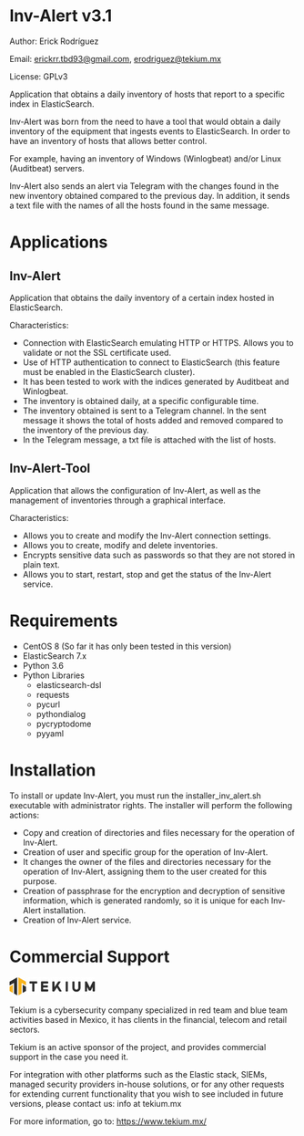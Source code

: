 # Inv-Alert v3.1

Author: Erick Rodríguez

Email: erickrr.tbd93@gmail.com, erodriguez@tekium.mx

License: GPLv3

Application that obtains a daily inventory of hosts that report to a specific index in ElasticSearch.

Inv-Alert was born from the need to have a tool that would obtain a daily inventory of the equipment that ingests events to ElasticSearch. In order to have an inventory of hosts that allows better control.

For example, having an inventory of Windows (Winlogbeat) and/or Linux (Auditbeat) servers.

Inv-Alert also sends an alert via Telegram with the changes found in the new inventory obtained compared to the previous day. In addition, it sends a text file with the names of all the hosts found in the same message.

# Applications
## Inv-Alert
Application that obtains the daily inventory of a certain index hosted in ElasticSearch.

Characteristics:
- Connection with ElasticSearch emulating HTTP or HTTPS. Allows you to validate or not the SSL certificate used.
- Use of HTTP authentication to connect to ElasticSearch (this feature must be enabled in the ElasticSearch cluster).
- It has been tested to work with the indices generated by Auditbeat and Winlogbeat.
- The inventory is obtained daily, at a specific configurable time.
- The inventory obtained is sent to a Telegram channel. In the sent message it shows the total of hosts added and removed compared to the inventory of the previous day.
- In the Telegram message, a txt file is attached with the list of hosts.

## Inv-Alert-Tool
Application that allows the configuration of Inv-Alert, as well as the management of inventories through a graphical interface.

Characteristics:
- Allows you to create and modify the Inv-Alert connection settings.
- Allows you to create, modify and delete inventories.
- Encrypts sensitive data such as passwords so that they are not stored in plain text.
- Allows you to start, restart, stop and get the status of the Inv-Alert service.

# Requirements
- CentOS 8 (So far it has only been tested in this version)
- ElasticSearch 7.x 
- Python 3.6
- Python Libraries
  - elasticsearch-dsl
  - requests
  - pycurl
  - pythondialog
  - pycryptodome
  - pyyaml

# Installation
To install or update Inv-Alert, you must run the installer_inv_alert.sh executable with administrator rights. The installer will perform the following actions:
- Copy and creation of directories and files necessary for the operation of Inv-Alert.
- Creation of user and specific group for the operation of Inv-Alert.
- It changes the owner of the files and directories necessary for the operation of Inv-Alert, assigning them to the user created for this purpose.
- Creation of passphrase for the encryption and decryption of sensitive information, which is generated randomly, so it is unique for each Inv-Alert installation.
- Creation of Inv-Alert service.

# Commercial Support
![Tekium](https://github.com/unmanarc/uAuditAnalyzer2/blob/master/art/tekium_slogo.jpeg)

Tekium is a cybersecurity company specialized in red team and blue team activities based in Mexico, it has clients in the financial, telecom and retail sectors.

Tekium is an active sponsor of the project, and provides commercial support in the case you need it.

For integration with other platforms such as the Elastic stack, SIEMs, managed security providers in-house solutions, or for any other requests for extending current functionality that you wish to see included in future versions, please contact us: info at tekium.mx

For more information, go to: https://www.tekium.mx/
